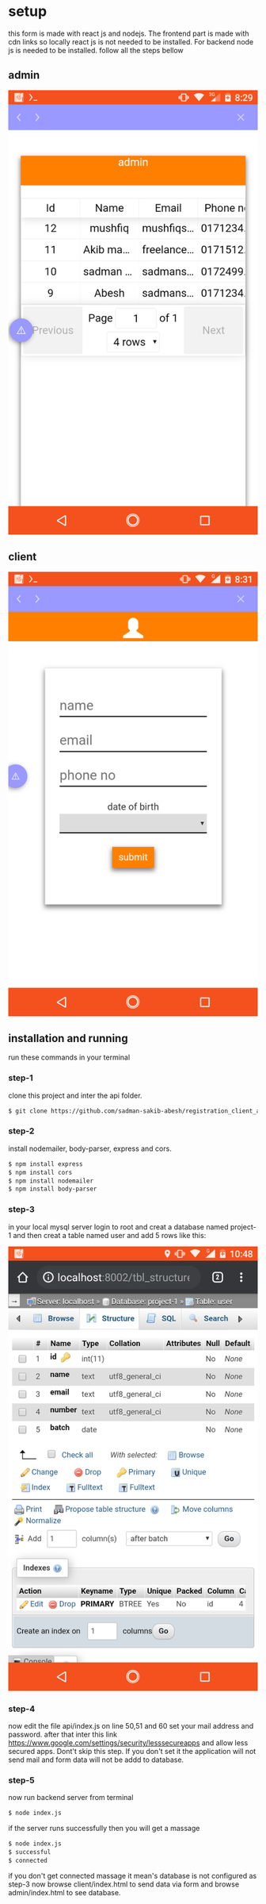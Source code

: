 <h1>setup</h1>

this form is made with react js and nodejs. The frontend part is made with cdn links so locally 
react js is not needed to be installed. For backend node js is needed to be installed. follow  all the steps bellow

<h2>admin</h2>
<img src="admin.png"/>
<h2>client</h2>
<img src="client.png" />

<h2>installation and running</h2>



run these commands in your terminal
<h3>step-1</h3>
clone this project and inter the api folder.

```bash
$ git clone https://github.com/sadman-sakib-abesh/registration_client_admin.git && cd api
```
<h3>step-2</h3>
install nodemailer, body-parser, express and cors.


```bash
$ npm install express
$ npm install cors
$ npm install nodemailer
$ npm install body-parser
```

<h3>step-3</h3>

in your local mysql server login to root and creat a database named project-1 and then creat a table named user and add 5 rows like this:<br />

<img src="Screenshot_20210205-224842.png"/>

<h3>step-4</h3>

now edit the file api/index.js on line 50,51 and 60 set your mail address and password. after that inter this link https://www.google.com/settings/security/lesssecureapps and allow less secured apps. Dont't skip this step. If you don't set it the application will not send mail and form data will not be addd to database.

<h3>step-5</h3>

now run backend server from terminal


```bash
$ node index.js
```

if the server runs successfully then you will get a massage

```bash
$ node index.js
$ successful 
$ connected
```

if you don't get connected massage it mean's database is not configured as step-3
 now browse client/index.html to send data via form and browse admin/index.html to see database.
